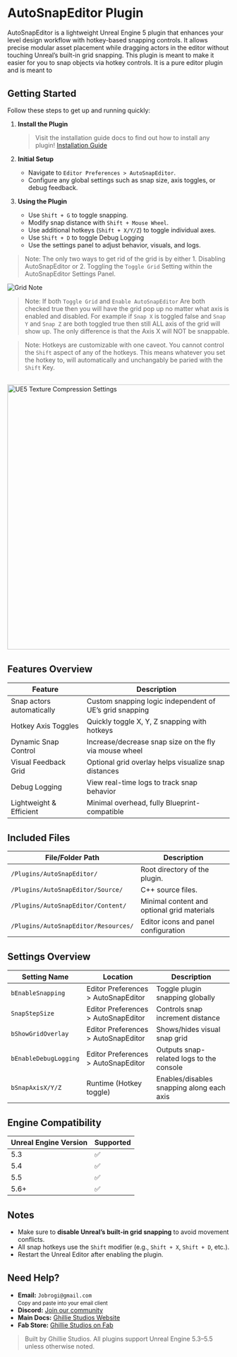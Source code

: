 # AutoSnapEditor Plugin

AutoSnapEditor is a lightweight Unreal Engine 5 plugin that enhances your level design workflow with hotkey-based snapping controls. It allows precise modular asset placement while dragging actors in the editor without touching Unreal’s built-in grid snapping. This plugin is meant to make it easier for you to snap objects via hotkey controls. It is a pure editor plugin and is meant to

<div style="margin-top: 2rem;"></div>

## Getting Started

Follow these steps to get up and running quickly:

1. **Install the Plugin**

   > Visit the installation guide docs to find out how to install any plugin!
   > [Installation Guide](/docs/md/Docs---Installation)

2. **Initial Setup**

   - Navigate to `Editor Preferences > AutoSnapEditor`.
   - Configure any global settings such as snap size, axis toggles, or debug feedback.

3. **Using the Plugin**

   - Use `Shift + G` to toggle snapping.
   - Modify snap distance with `Shift + Mouse Wheel`.
   - Use additional hotkeys (`Shift + X/Y/Z`) to toggle individual axes.
   - Use `Shift + D` to toggle Debug Logging
   - Use the settings panel to adjust behavior, visuals, and logs.

> Note: The only two ways to get rid of the grid is by either 1. Disabling AutoSnapEditor or 2. Toggling the `Toggle Grid` Setting within the AutoSnapEditor Settings Panel.

![Grid Note](/GhillieStudios/Docs/DocsImages/AutoSnapEditor_Note1.png)

> Note: If both `Toggle Grid` and `Enable AutoSnapEditor` Are both checked true then you will have the grid pop up no matter what axis is enabled and disabled.
> For example if `Snap X` is toggled false and `Snap Y` and `Snap Z` are both toggled true then still ALL axis of the grid will show up. The only difference is that the Axis X will NOT be snappable.

> Note: Hotkeys are customizable with one caveot. You cannot control the `Shift` aspect of any of the hotkeys. This means whatever you set the hotkey to, will automatically and unchangably be paried with the `Shift` Key.

<div>
  <img src="https://jobrogi.github.io/GhillieStudios/Docs/DocsImages/AutoSnapEditor_Note2.png"
       alt="UE5 Texture Compression Settings"
       width="600"
       style="margin-top: 1rem;" />
</div>

<div style="margin-top: 2rem;"></div>

## Features Overview

| Feature                   | Description                                             |
| ------------------------- | ------------------------------------------------------- |
| Snap actors automatically | Custom snapping logic independent of UE’s grid snapping |
| Hotkey Axis Toggles       | Quickly toggle X, Y, Z snapping with hotkeys            |
| Dynamic Snap Control      | Increase/decrease snap size on the fly via mouse wheel  |
| Visual Feedback Grid      | Optional grid overlay helps visualize snap distances    |
| Debug Logging             | View real-time logs to track snap behavior              |
| Lightweight & Efficient   | Minimal overhead, fully Blueprint-compatible            |

<div style="margin-top: 2rem;"></div>

## Included Files

| File/Folder Path                     | Description                                 |
| ------------------------------------ | ------------------------------------------- |
| `/Plugins/AutoSnapEditor/`           | Root directory of the plugin.               |
| `/Plugins/AutoSnapEditor/Source/`    | C++ source files.                           |
| `/Plugins/AutoSnapEditor/Content/`   | Minimal content and optional grid materials |
| `/Plugins/AutoSnapEditor/Resources/` | Editor icons and panel configuration        |

<div style="margin-top: 2rem;"></div>

## Settings Overview

| Setting Name          | Location                            | Description                               |
| --------------------- | ----------------------------------- | ----------------------------------------- |
| `bEnableSnapping`     | Editor Preferences > AutoSnapEditor | Toggle plugin snapping globally           |
| `SnapStepSize`        | Editor Preferences > AutoSnapEditor | Controls snap increment distance          |
| `bShowGridOverlay`    | Editor Preferences > AutoSnapEditor | Shows/hides visual snap grid              |
| `bEnableDebugLogging` | Editor Preferences > AutoSnapEditor | Outputs snap-related logs to the console  |
| `bSnapAxisX/Y/Z`      | Runtime (Hotkey toggle)             | Enables/disables snapping along each axis |

<div style="margin-top: 2rem;"></div>

## Engine Compatibility

| Unreal Engine Version | Supported |
| --------------------- | --------- |
| 5.3                   | ✅        |
| 5.4                   | ✅        |
| 5.5                   | ✅        |
| 5.6+                  | ✅        |

<div style="margin-top: 2rem;"></div>

## Notes

- Make sure to **disable Unreal’s built-in grid snapping** to avoid movement conflicts.
- All snap hotkeys use the `Shift` modifier (e.g., `Shift + X`, `Shift + D`, etc.).
- Restart the Unreal Editor after enabling the plugin.

<div style="margin-top: 2rem;"></div>

<h2>Need Help?</h2>

<ul>
  <li>
     <strong>Email:</strong> <code>Jobrogi@gmail.com</code><br />
    <small>Copy and paste into your email client</small>
  </li>
  <li>
     <strong>Discord:</strong>
    <a href="https://discord.gg/AFVyqXBSRW" target="_blank" rel="noopener noreferrer">
      Join our community
    </a>
  </li>
  <li>
     <strong>Main Docs:</strong>
    <a href="https://jobrogi.github.io/GhillieStudios" target="_blank" rel="noopener noreferrer">
      Ghillie Studios Website
    </a>
  </li>
  <li>
     <strong>Fab Store:</strong>
    <a href="https://www.fab.com/sellers/Ghillie%20Studios" target="_blank" rel="noopener noreferrer">
      Ghillie Studios on Fab
    </a>
  </li>
</ul>

<blockquote>
  Built by Ghillie Studios. All plugins support Unreal Engine 5.3–5.5 unless otherwise noted.
</blockquote>
